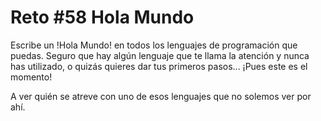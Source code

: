 <!-- trunk-ignore-all(prettier) -->
# Reto #58 Hola Mundo

Escribe un !Hola Mundo! en todos los lenguajes de programación que puedas. Seguro que hay algún lenguaje que te llama la atención y nunca has utilizado, o quizás quieres dar tus primeros pasos... ¡Pues este es el momento!

A ver quién se atreve con uno de esos lenguajes que no solemos ver por ahí.
